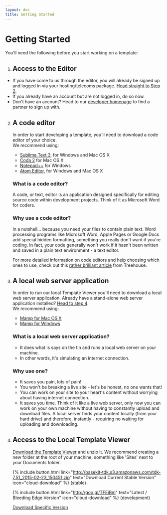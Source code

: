 ```yaml
---
layout: doc
title: Getting Started
---
```


# Getting Started

You'll need the following before you start working on a template:

1. ## Access to the Editor
  * If you have come to us through the editor, you will already be signed up and logged in via your hosting/telecoms package. [Head straight to Step 2](#a-code-editor).
  * If you already have an account but are not logged in, do so now.
  * Don't have an account? Head to our [developer homepage](http://www.basekit.com/developers) to find a partner to sign up with.

2. ## A code editor 
   In order to start developing a template, you'll need to download a code editor of your choice. <br/> We recommend using:
   * [Sublime Text 3](http://www.sublimetext.com/3), for Windows and Mac OS X
   * [Coda 2](http://panic.com/coda/) for Mac OS X
   * [Notepad++](http://notepad-plus-plus.org/) for Windows
   * [Atom Editor](https://atom.io/), for Windows and Mac OS X

   ### What is a code editor?
   A code, or text, editor is an application designed specifically for editing source code within development projects. Think of it as Microsoft Word for coders.

   ### Why use a code editor?
   In a nutshell... because you need your files to contain plain text. Word processing programs like Microsoft Word, Apple Pages or Google Docs add special hidden formatting, something you really don't want if you're coding. In fact, your code generally won't work if it hasn't been written and saved in a plain text environment - a text editor.

   For more detailed information on code editors and help choosing which ones to use, check out this [rather brilliant article](http://blog.teamtreehouse.com/which-text-editor-should-i-use) from Treehouse.

3. ## A local web server application
   In order to run our local Template Viewer you'll need to download a local web server application. Already have a stand-alone web server application installed? [Head to step 4](#access-to-the-local-template-viewer). <br/> We recommend using:
   * [Mamp for Mac OS X](http://www.mamp.info/en/downloads/)
   * [Mamp for Windows](http://www.mamp.info/en/mamp_windows.html)

   ### What is a local web server application?
   * It does what is says on the tin and runs a local web server on your machine.
   * In other words, it's simulating an internet connection.

   ### Why use one?
   * It saves you pain, lots of pain! 
   * You won't be breaking a live site - let's be honest, no one wants that!
   * You can work on your site to your heart's content without worrying about having internet connection.
   * It saves you time. Think of it like a live web server, only now you can work on your own machine without having to constantly upload and download files. A local server finds your content locally (from your hard drive) and therefore, instantly - requiring no waiting for uploading and downloading. 

4. ## Access to the Local Template Viewer
   [ Download the Template Viewer](http://basekit-tdk.s3.amazonaws.com/tdk-7.51_2015-02-23_150451.zip) and unzip it. We recommend creating a new folder at the root of your machine, something like 'Sites' next to your Documents folder.

   {% include button.html link="http://basekit-tdk.s3.amazonaws.com/tdk-7.51_2015-02-23_150451.zip" text="Download Current Stable Version" icon="cloud-download" %} (stable)

   {% include button.html link="http://goo.gl/TFEiBm" text="Latest / Bleeding Edge Version" icon="cloud-download" %} (development)

   [Download Specific Version](https://github.com/basekit-templates/tdk/wiki)
